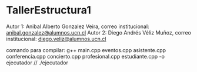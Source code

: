 # TallerEstructura1
Autor 1: Anibal Alberto Gonzalez Veira, correo institucional: anibal.gonzalez@alumnos.ucn.cl
Autor 2: Diego Andrés Véliz Muñoz, correo institucional: diego.veliz@alumnos.ucn.cl

comando para compilar: g++ main.cpp eventos.cpp asistente.cpp conferencia.cpp concierto.cpp profesional.cpp estudiante.cpp -o ejecutador   // ./ejecutador


